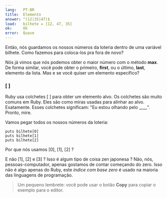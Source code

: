 ```yaml
---
lang:   PT-BR
title:  Elemento
answer: ^(12|35|47)$
load:   bilhete = [12, 47, 35]
ok:     Ok
error:  Quase
---
```


Então, nós guardamos os nossos números da loteria dentro de uma variável bilhete. Como fazemos para
coloca-los pra fora de novo?

Nós já vimos que nós podemos obter o maior número com o método __max__. De forma similar, você pode obter
o primeiro, __first__, ou o último, __last__, elemento da lista.
Mas e se você quiser um elemento específico?

### [ ]
Ruby usa colchetes [ ] para obter um elemento alvo.
Os colchetes são muito comuns em Ruby.
Eles são como miras usadas para alinhar ao alvo. Exatamente.
Esses colchetes significam: "Eu estou olhando pelo ____". Pronto, mire.

Vamos pegar todos os nossos números da loteria:

    puts bilhete[0]
    puts bilhete[1]
    puts bilhete[2]

Por que nós usamos [0], [1], [2] ?

E não [1], [2] e [3] ? Isso é algum tipo de coisa zen japonesa ?
Não, nós, pessoas-computador, apenas gostamos de contar começando do zero. Isso não é algo apenas do Ruby,
este _índice com base zero_ é usado na maioria das linguagens de programação.

> Um pequeno lembrete: você pode usar o botão __Copy__ para copiar o exemplo para o editor.
